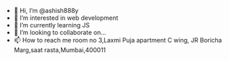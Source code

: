 - 👋 Hi, I’m @ashish888y
- 👀 I’m interested in web development
- 🌱 I’m currently learning JS
- 💞️ I’m looking to collaborate on...
- 📫 How to reach me room no 3,Laxmi Puja apartment C wing, JR Boricha Marg,saat rasta,Mumbai,400011


<!---
ashish888y/ashish888y is a ✨ special ✨ repository because its `README.md` (this file) appears on your GitHub profile.
You can click the Preview link to take a look at your changes.
--->
